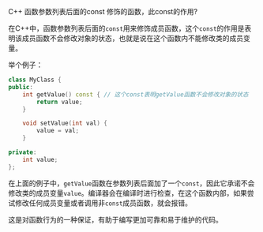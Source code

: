 
C++ 函数参数列表后面的const 修饰的函数，此const的作用?

在C++中，函数参数列表后面的`const`用来修饰成员函数，这个`const`的作用是表明该成员函数不会修改对象的状态，也就是说在这个函数内不能修改类的成员变量。

举个例子：
```cpp
class MyClass {
public:
    int getValue() const { // 这个const表明getValue函数不会修改对象的状态
        return value;
    }

    void setValue(int val) {
        value = val;
    }

private:
    int value;
};
```

在上面的例子中，`getValue`函数在参数列表后面加了一个`const`，因此它承诺不会修改类的成员变量`value`。编译器会在编译时进行检查，在这个函数内部，如果尝试修改任何成员变量或者调用非`const`成员函数，就会报错。

这是对函数行为的一种保证，有助于编写更加可靠和易于维护的代码。